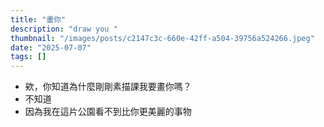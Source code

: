 ```yaml
---
title: "畫你"
description: "draw you "
thumbnail: "/images/posts/c2147c3c-660e-42ff-a504-39756a524266.jpeg"
date: "2025-07-07"
tags: []
---
```

- 欸，你知道為什麼剛剛素描課我要畫你嗎？
- 不知道
- 因為我在這片公園看不到比你更美麗的事物

